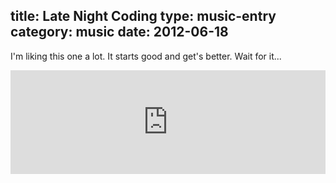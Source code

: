 title: Late Night Coding
type: music-entry
category: music
date: 2012-06-18
---

I'm liking this one a lot. It starts good and get's better. Wait for it...

<iframe width="100%" height="166" scrolling="no" src="http://w.soundcloud.com/player/?url=http%3A%2F%2Fapi.soundcloud.com%2Ftracks%2F46599172&show_artwork=true" frameborder="0" ></iframe>
